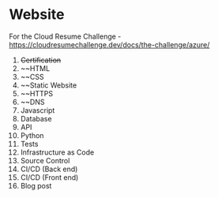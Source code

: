 # Website
For the Cloud Resume Challenge - https://cloudresumechallenge.dev/docs/the-challenge/azure/

1. ~~Certification~~
2. ~~HTML
3. ~~CSS
4. ~~Static Website
5. ~~HTTPS
6. ~~DNS
7. Javascript
8. Database
9. API
10. Python
11. Tests
12. Infrastructure as Code
13. Source Control
14. CI/CD (Back end)
15. CI/CD (Front end)
16. Blog post

